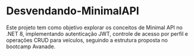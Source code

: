 # Desvendando-MinimalAPI
Este projeto tem como objetivo explorar os conceitos de Minimal API no .NET 8, implementando autenticação JWT, controle de acesso por perfil e operações CRUD para veículos, seguindo a estrutura proposta no bootcamp Avanade.
